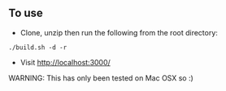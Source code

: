 ## To use 

* Clone, unzip then run the following from the root directory:
```
./build.sh -d -r
```

* Visit <http://localhost:3000/> 

WARNING: This has only been tested on Mac OSX so :)
